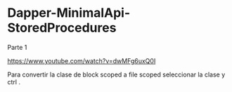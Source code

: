 # Dapper-MinimalApi-StoredProcedures


Parte 1

https://www.youtube.com/watch?v=dwMFg6uxQ0I

Para convertir la clase de block scoped a file scoped seleccionar la clase y ctrl .



